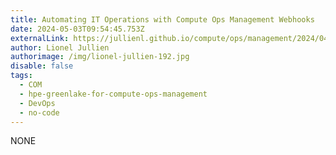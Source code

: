 ```yaml
---
title: Automating IT Operations with Compute Ops Management Webhooks
date: 2024-05-03T09:54:45.753Z
externalLink: https://jullienl.github.io/compute/ops/management/2024/04/25/Implementing-webhooks-with-COM.html
author: Lionel Jullien
authorimage: /img/lionel-jullien-192.jpg
disable: false
tags:
  - COM
  - hpe-greenlake-for-compute-ops-management
  - DevOps
  - no-code
---
```

NONE
